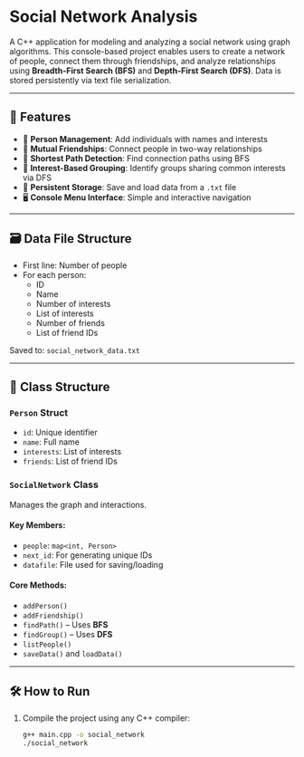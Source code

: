 # Social Network Analysis

A C++ application for modeling and analyzing a social network using graph algorithms. This console-based project enables users to create a network of people, connect them through friendships, and analyze relationships using **Breadth-First Search (BFS)** and **Depth-First Search (DFS)**. Data is stored persistently via text file serialization.

---

## 🧠 Features

- 🧍 **Person Management**: Add individuals with names and interests
- 🤝 **Mutual Friendships**: Connect people in two-way relationships
- 🧭 **Shortest Path Detection**: Find connection paths using BFS
- 🎯 **Interest-Based Grouping**: Identify groups sharing common interests via DFS
- 💾 **Persistent Storage**: Save and load data from a `.txt` file
- 🖥️ **Console Menu Interface**: Simple and interactive navigation

---

## 🗃️ Data File Structure

- First line: Number of people
- For each person:
  - ID
  - Name
  - Number of interests
  - List of interests
  - Number of friends
  - List of friend IDs

Saved to: `social_network_data.txt`

---

## 🧱 Class Structure

### `Person` Struct

- `id`: Unique identifier
- `name`: Full name
- `interests`: List of interests
- `friends`: List of friend IDs

### `SocialNetwork` Class

Manages the graph and interactions.

#### Key Members:
- `people`: `map<int, Person>`
- `next_id`: For generating unique IDs
- `datafile`: File used for saving/loading

#### Core Methods:
- `addPerson()`
- `addFriendship()`
- `findPath()` – Uses **BFS**
- `findGroup()` – Uses **DFS**
- `listPeople()`
- `saveData()` and `loadData()`

---

## 🛠️ How to Run

1. Compile the project using any C++ compiler:
   ```bash
   g++ main.cpp -o social_network
   ./social_network
